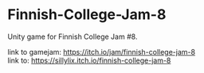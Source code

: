 # Finnish-College-Jam-8
Unity game for Finnish College Jam #8. 

link to gamejam: https://itch.io/jam/finnish-college-jam-8 <br>
link to: https://sillylix.itch.io/finnish-college-jam-8
